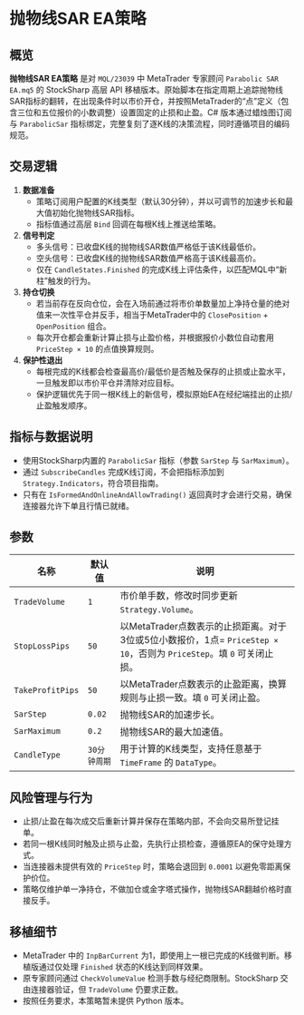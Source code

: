 # 抛物线SAR EA策略

## 概览
**抛物线SAR EA策略** 是对 `MQL/23039` 中 MetaTrader 专家顾问 `Parabolic SAR EA.mq5` 的 StockSharp 高层 API 移植版本。原始脚本在指定周期上追踪抛物线SAR指标的翻转，在出现条件时以市价开仓，并按照MetaTrader的“点”定义（包含三位和五位报价的小数调整）设置固定的止损和止盈。C# 版本通过蜡烛图订阅与 `ParabolicSar` 指标绑定，完整复刻了逐K线的决策流程，同时遵循项目的编码规范。

## 交易逻辑
1. **数据准备**
   - 策略订阅用户配置的K线类型（默认30分钟），并以可调节的加速步长和最大值初始化抛物线SAR指标。
   - 指标值通过高层 `Bind` 回调在每根K线上推送给策略。
2. **信号判定**
   - 多头信号：已收盘K线的抛物线SAR数值严格低于该K线最低价。
   - 空头信号：已收盘K线的抛物线SAR数值严格高于该K线最高价。
   - 仅在 `CandleStates.Finished` 的完成K线上评估条件，以匹配MQL中“新柱”触发的行为。
3. **持仓切换**
   - 若当前存在反向仓位，会在入场前通过将市价单数量加上净持仓量的绝对值来一次性平仓并反手，相当于MetaTrader中的 `ClosePosition` + `OpenPosition` 组合。
   - 每次开仓都会重新计算止损与止盈价格，并根据报价小数位自动套用 `PriceStep × 10` 的点值换算规则。
4. **保护性退出**
   - 每根完成的K线都会检查最高价/最低价是否触及保存的止损或止盈水平，一旦触发即以市价平仓并清除对应目标。
   - 保护逻辑优先于同一根K线上的新信号，模拟原始EA在经纪端挂出的止损/止盈触发顺序。

## 指标与数据说明
- 使用StockSharp内置的 `ParabolicSar` 指标（参数 `SarStep` 与 `SarMaximum`）。
- 通过 `SubscribeCandles` 完成K线订阅，不会把指标添加到 `Strategy.Indicators`，符合项目指南。
- 只有在 `IsFormedAndOnlineAndAllowTrading()` 返回真时才会进行交易，确保连接器允许下单且行情已就绪。

## 参数
| 名称 | 默认值 | 说明 |
| --- | --- | --- |
| `TradeVolume` | `1` | 市价单手数，修改时同步更新 `Strategy.Volume`。|
| `StopLossPips` | `50` | 以MetaTrader点数表示的止损距离。对于3位或5位小数报价，1点= `PriceStep × 10`，否则为 `PriceStep`。填 `0` 可关闭止损。|
| `TakeProfitPips` | `50` | 以MetaTrader点数表示的止盈距离，换算规则与止损一致。填 `0` 可关闭止盈。|
| `SarStep` | `0.02` | 抛物线SAR的加速步长。|
| `SarMaximum` | `0.2` | 抛物线SAR的最大加速值。|
| `CandleType` | `30分钟周期` | 用于计算的K线类型，支持任意基于 `TimeFrame` 的 `DataType`。|

## 风险管理与行为
- 止损/止盈在每次成交后重新计算并保存在策略内部，不会向交易所登记挂单。
- 若同一根K线同时触及止损与止盈，先执行止损检查，遵循原EA的保守处理方式。
- 当连接器未提供有效的 `PriceStep` 时，策略会退回到 `0.0001` 以避免零距离保护价位。
- 策略仅维护单一净持仓，不做加仓或金字塔式操作，抛物线SAR翻越价格时直接反手。

## 移植细节
- MetaTrader 中的 `InpBarCurrent` 为1，即使用上一根已完成的K线做判断。移植版通过仅处理 `Finished` 状态的K线达到同样效果。
- 原专家顾问通过 `CheckVolumeValue` 检测手数与经纪商限制。StockSharp 交由连接器验证，但 `TradeVolume` 仍要求正数。
- 按照任务要求，本策略暂未提供 Python 版本。
